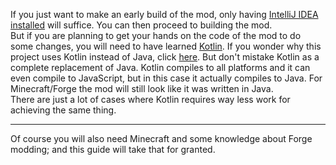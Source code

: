 If you just want to make an early build of the mod, only having [IntelliJ IDEA installed][intellij] will suffice.
You can then proceed to building the mod.<br>
But if you are planning to get your hands on the code of the mod to do some changes, you will need to have learned
[Kotlin]. If you wonder why this project uses Kotlin instead of Java, click [here][why-kotlin]. But don't mistake Kotlin
as a complete replacement of Java. Kotlin compiles to all platforms and it can even compile to JavaScript, but in this
case it actually compiles to Java. For Minecraft/Forge the mod will still look like it was written in Java.<br>
There are just a lot of cases where Kotlin requires way less work for achieving the same thing.

[intellij]: settingUp/intellij.md
[Kotlin]: https://kotl.in
[why-kotlin]: https://kotlinlang.org/#why-kotlin

***

Of course you will also need Minecraft and some knowledge about Forge modding; and this guide will take that for granted.
